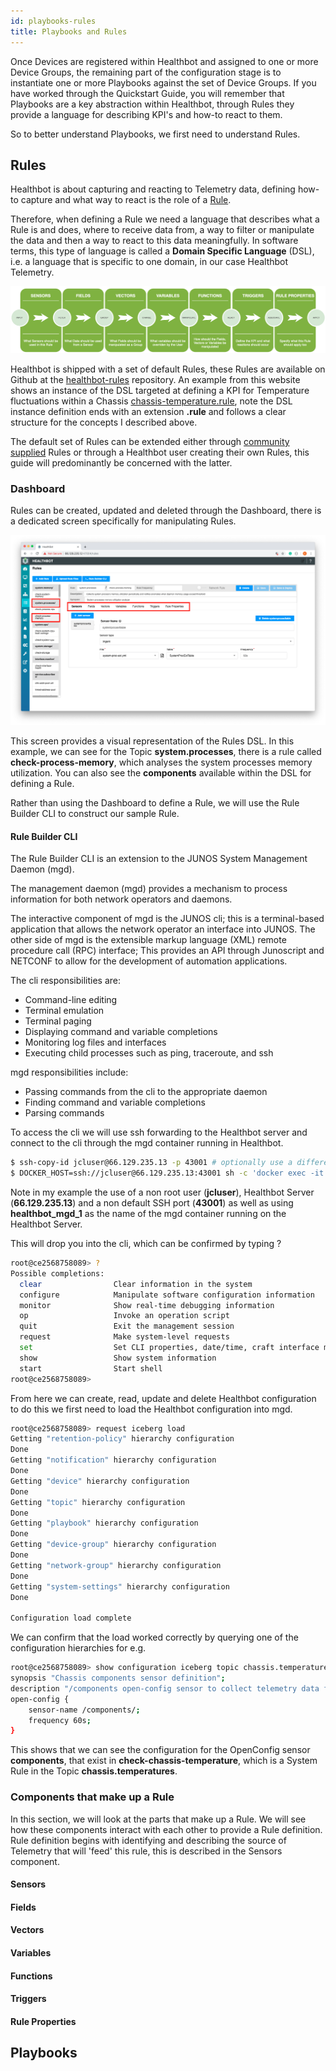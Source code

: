 ```yaml
---
id: playbooks-rules
title: Playbooks and Rules
---
```


Once Devices are registered within Healthbot and assigned to one or more Device Groups, the remaining part of the configuration stage is to instantiate one or more Playbooks against the set of Device Groups. If you have worked through the Quickstart Guide, you will remember that Playbooks are a key abstraction within Healthbot, through Rules they provide a language for describing KPI's and how-to react to them.

So to better understand Playbooks, we first need to understand Rules.

## Rules

Healthbot is about capturing and reacting to Telemetry data, defining how-to capture and what way to react is the role of a [Rule](glossary#rule).

Therefore, when defining a Rule we need a language that describes what a Rule is and does, where to receive data from, a way to filter or manipulate the data and then a way to react to this data meaningfully. In software terms, this type of language is called a **Domain Specific Language** (DSL), i.e. a language that is specific to one domain, in our case Healthbot Telemetry.

![Rules Components](assets/rules/rule-components.png)

Healthbot is shipped with a set of default Rules, these Rules are available on Github at the [healthbot-rules](https://github.com/Juniper/healthbot-rules) repository. An example from this website shows an instance of the DSL targeted at defining a KPI for Temperature fluctuations within a Chassis [chassis-temperature.rule](https://raw.githubusercontent.com/Juniper/healthbot-rules/master/juniper_official/Chassis/chassis-temperature.rule), note the DSL instance definition ends with an extension **.rule** and follows a clear structure for the concepts I described above.

The default set of Rules can be extended either through [community supplied](https://github.com/Juniper/healthbot-rules/tree/master/community_supplied) Rules or through a Healthbot user creating their own Rules, this guide will predominantly be concerned with the latter.

### Dashboard

Rules can be created, updated and deleted through the Dashboard, there is a dedicated screen specifically for manipulating Rules.

![Rules Overview](assets/rules/rules-overview.png)

This screen provides a visual representation of the Rules DSL. In this example, we can see for the Topic **system.processes**, there is a rule called **check-process-memory**, which analyses the system processes memory utilization. You can also see the **components** available within the DSL for defining a Rule.

Rather than using the Dashboard to define a Rule, we will use the Rule Builder CLI to construct our sample Rule.

#### Rule Builder CLI

The Rule Builder CLI is an extension to the JUNOS System Management Daemon (mgd).

The management daemon (mgd) provides a mechanism to process information for both network operators and daemons.

The interactive component of mgd is the JUNOS cli; this is a terminal-based application that allows the network operator an interface into JUNOS. The other side of mgd is the extensible markup language (XML) remote procedure call (RPC) interface; This provides an API through Junoscript and NETCONF to allow for the development of automation applications.

The cli responsibilities are:

- Command-line editing
- Terminal emulation
- Terminal paging
- Displaying command and variable completions
- Monitoring log files and interfaces
- Executing child processes such as ping, traceroute, and ssh

mgd responsibilities include:

- Passing commands from the cli to the appropriate daemon
- Finding command and variable completions
- Parsing commands

To access the cli we will use ssh forwarding to the Healthbot server and connect to the cli through the mgd container running in Healthbot.

```sh
$ ssh-copy-id jcluser@66.129.235.13 -p 43001 # optionally use a different port for SSH if required
$ DOCKER_HOST=ssh://jcluser@66.129.235.13:43001 sh -c 'docker exec -it healthbot_mgd_1 cli' # note the use of the non-default SSH port
```

Note in my example the use of a non root user (**jcluser**), Healthbot Server (**66.129.235.13**) and a non default SSH port (**43001**) as well as using **healthbot_mgd_1** as the name of the mgd container running on the Healthbot Server.

This will drop you into the cli, which can be confirmed by typing ?

```sh
root@ce2568758089> ?
Possible completions:
  clear                Clear information in the system
  configure            Manipulate software configuration information
  monitor              Show real-time debugging information
  op                   Invoke an operation script
  quit                 Exit the management session
  request              Make system-level requests
  set                  Set CLI properties, date/time, craft interface message
  show                 Show system information
  start                Start shell
root@ce2568758089>
```

From here we can create, read, update and delete Healthbot configuration to do this we first need to load the Healthbot configuration into mgd.

```sh
root@ce2568758089> request iceberg load
Getting "retention-policy" hierarchy configuration
Done
Getting "notification" hierarchy configuration
Done
Getting "device" hierarchy configuration
Done
Getting "topic" hierarchy configuration
Done
Getting "playbook" hierarchy configuration
Done
Getting "device-group" hierarchy configuration
Done
Getting "network-group" hierarchy configuration
Done
Getting "system-settings" hierarchy configuration
Done

Configuration load complete
```

We can confirm that the load worked correctly by querying one of the configuration hierarchies for e.g.

```sh
root@ce2568758089> show configuration iceberg topic chassis.temperatures rule check-chassis-temperature sensor components
synopsis "Chassis components sensor definition";
description "/components open-config sensor to collect telemetry data from network device";
open-config {
    sensor-name /components/;
    frequency 60s;
}
```

This shows that we can see the configuration for the OpenConfig sensor **components**, that exist in **check-chassis-temperature**, which is a System Rule in the Topic **chassis.temperatures**.

### Components that make up a Rule

In this section, we will look at the parts that make up a Rule. We will see how these components interact with each other to provide a Rule definition. Rule definition begins with identifying and describing the source of Telemetry that will 'feed' this rule, this is described in the Sensors component.

#### Sensors

#### Fields

#### Vectors

#### Variables

#### Functions

#### Triggers

#### Rule Properties

## Playbooks
